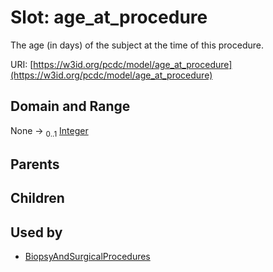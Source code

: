 
# Slot: age_at_procedure


The age (in days) of the subject at the time of this procedure.

URI: [https://w3id.org/pcdc/model/age_at_procedure](https://w3id.org/pcdc/model/age_at_procedure)


## Domain and Range

None &#8594;  <sub>0..1</sub> [Integer](types/Integer.md)

## Parents


## Children


## Used by

 * [BiopsyAndSurgicalProcedures](BiopsyAndSurgicalProcedures.md)
